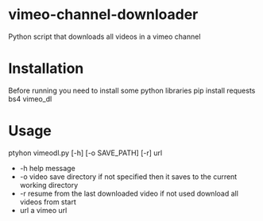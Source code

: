 # vimeo-channel-downloader
Python script that downloads all videos in a vimeo channel 


# Installation
Before running you need to install some python libraries
pip install requests bs4 vimeo_dl

# Usage
ptyhon vimeodl.py [-h] [-o SAVE_PATH] [-r] url

* -h help message
* -o video save directory if not specified then it saves to the current working directory
* -r resume from the last downloaded video if not used download all videos from start
* url a vimeo url
